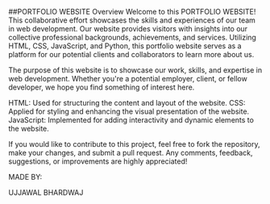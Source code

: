 ##PORTFOLIO WEBSITE
Overview
Welcome to this PORTFOLIO WEBSITE! This collaborative effort showcases the skills and experiences of our team in web development. Our website provides visitors with insights into our collective professional backgrounds, achievements, and services. Utilizing HTML, CSS, JavaScript, and Python, this portfolio website serves as a platform for our potential clients and collaborators to learn more about us.


The purpose of this website is to showcase our work, skills, and expertise in web development. Whether you're a potential employer, client, or fellow developer, we hope you find something of interest here.

HTML:
Used for structuring the content and layout of the website.
CSS:
Applied for styling and enhancing the visual presentation of the website.
JavaScript:
Implemented for adding interactivity and dynamic elements to the website.



If you would like to contribute to this project, feel free to fork the repository, make your changes, and submit a pull request. Any comments, feedback, suggestions, or improvements are highly appreciated!

MADE BY:

UJJAWAL BHARDWAJ
